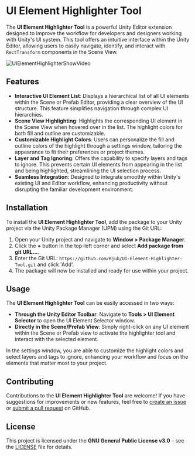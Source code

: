 # UI Element Highlighter Tool

The **UI Element Highlighter Tool** is a powerful Unity Editor extension designed to improve the workflow for developers and designers working with Unity's UI system. This tool offers an intuitive interface within the Unity Editor, allowing users to easily navigate, identify, and interact with `RectTransform` components in the Scene View.

![UIElementHighlighterShowVideo](https://github.com/Kjub/UI-Element-Highlighter-Tool/assets/7487311/df0ca984-105d-48df-852b-fe5698e6caee)


## Features

-   **Interactive UI Element List**: Displays a hierarchical list of all UI elements within the Scene or Prefab Editor, providing a clear overview of the UI structure. This feature simplifies navigation through complex UI hierarchies.
-   **Scene View Highlighting**: Highlights the corresponding UI element in the Scene View when hovered over in the list. The highlight colors for both fill and outline are customizable.
-   **Customizable Highlight Colors**: Users can personalize the fill and outline colors of the highlight through a settings window, tailoring the appearance to fit their preferences or project themes.
-   **Layer and Tag Ignoring**: Offers the capability to specify layers and tags to ignore. This prevents certain UI elements from appearing in the list and being highlighted, streamlining the UI selection process.
-   **Seamless Integration**: Designed to integrate smoothly within Unity's existing UI and Editor workflow, enhancing productivity without disrupting the familiar development environment.

## Installation

To install the **UI Element Highlighter Tool**, add the package to your Unity project via the Unity Package Manager (UPM) using the Git URL:

1. Open your Unity project and navigate to **Window > Package Manager**.
2. Click the **+** button in the top-left corner and select **Add package from git URL...**.
3. Enter the Git URL: `https://github.com/Kjub/UI-Element-Highlighter-Tool.git` and click 'Add'.
4. The package will now be installed and ready for use within your project.

## Usage

The **UI Element Highlighter Tool** can be easily accessed in two ways:

-   **Through the Unity Editor Toolbar**: Navigate to **Tools > UI Element Selector** to open the UI Element Selector window.
-   **Directly in the Scene/Prefab View**: Simply right-click on any UI element within the Scene or Prefab view to activate the highlighter tool and interact with the selected element.

In the settings window, you are able to customize the highlight colors and select layers and tags to ignore, enhancing your workflow and focus on the elements that matter most to your project.

## Contributing

Contributions to the **UI Element Highlighter Tool** are welcome! If you have suggestions for improvements or new features, feel free to [create an issue](https://github.com/Kjub/UI-Element-Highlighter-Tool/issues) or [submit a pull request](https://github.com/Kjub/UI-Element-Highlighter-Tool/pulls) on GitHub.

## License

This project is licensed under the **GNU General Public License v3.0** - see the [LICENSE](https://github.com/Kjub/UI-Element-Highlighter-Tool/blob/main/LICENSE) file for details.
